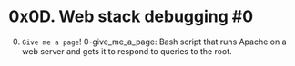 # 0x0D. Web stack debugging #0

0. `Give me a page`!
0-give_me_a_page: Bash script that runs Apache on a web server and gets it to respond to queries to the root.
